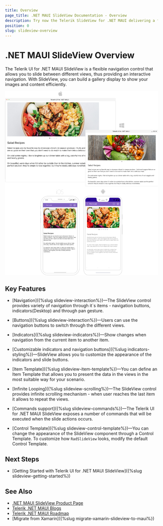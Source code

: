 ```yaml
---
title: Overview
page_title: .NET MAUI SlideView Documentation - Overview
description: Try now the Telerik SlideView for .NET MAUI delivering a flexible navigation between different views, convenient item templates, and UI virtualization.
position: 0
slug: slideview-overview
---
```


# .NET MAUI SlideView Overview

The Telerik UI for .NET MAUI SlideView is a flexible navigation control that allows you to slide between different views, thus providing an interactive navigation. With SlideView, you can build a gallery display to show your images and content efficiently.

![.NET MAUI SlideView Overview](images/slideview-overview.png)

## Key Features

* [Navigation]({%slug slideview-interaction%})&mdash;The SlideView control provides variety of navigation through it`s items - navigation buttons, indicators(Desktop) and through pan gesture.

* [Buttons]({%slug slideview-interaction%})&mdash;Users can use the navigation buttons to switch through the different views.

* [Indicators]({%slug slideview-indicators%})&mdash;Show changes when navigation from the current item to another item.

* [Customizable indicators and navigation buttons]({%slug indicators-styling%})&mdash;SlideView allows you to customize the appearance of the indicators and slide buttons.

* [Item Template]({%slug slideview-item-template%})&mdash;You can define an Item Template that allows you to present the data in the views in the most suitable way for your scenario.

* [Infinite Looping]({%slug slideview-scrolling%})&mdash;The SlideView control provides infinite scrolling mechanism - when user reaches the last item it allows to repeat the views.

* [Commands support]({%slug slideview-commands%})&mdash;The Telerik UI for .NET MAUI SlideView exposes a number of commands that will be executed when the slide actions occurs.

* [Control Template]({%slug slideview-control-template%})&mdash;You can change the appearance of the SlideView component through a Control Template. To customize how `RadSlideView` looks, modify the default Control Template.

## Next Steps

- [Getting Started with Telerik UI for .NET MAUI SlideView]({%slug slideview-getting-started%})

## See Also

- [.NET MAUI SlideView Product Page](https://www.telerik.com/maui-ui/slideview)
- [Telerik .NET MAUI Blogs](https://www.telerik.com/forums/maui?tagId=2058)
- [Telerik .NET MAUI Roadmap](https://www.telerik.com/support/whats-new/maui-ui/roadmap)
- [Migrate from Xamarin]({%slug migrate-xamarin-slideview-to-maui%})
